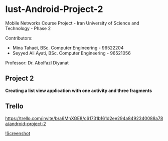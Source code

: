# Iust-Android-Project-2
Mobile Networks Course Project - Iran University of Science and Technology - Phase 2

Contributors:
* Mina Tahaei, BSc. Computer Engineering - 96522204
* Seyyed Ali Ayati, BSc. Computer Engineering - 96521056

Professor: Dr. Abolfazl Diyanat

## Project 2
**Creating a list view application with one activity and three fragments**

## Trello
https://trello.com/invite/b/a6MhXGE8/c61731b161d2ee294a8492340088a78a/android-project-2

[!Screenshot](trello-board.png)

